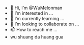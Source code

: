 - 👋 Hi, I’m @WuMelonman
- 👀 I’m interested in ...
- 🌱 I’m currently learning ...
- 💞️ I’m looking to collaborate on ...
- 📫 How to reach me ...
- wu shuang da huang gua
<!---
WuMelonman/WuMelonman is a ✨ special ✨ repository because its `README.md` (this file) appears on your GitHub profile.
You can click the Preview link to take a look at your changes.
--->
